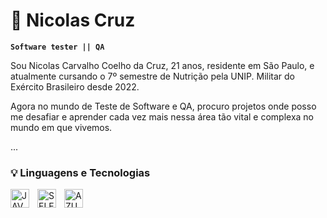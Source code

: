 # 🧬 Nicolas Cruz

 **`Software tester || QA`**

 Sou Nicolas Carvalho Coelho da Cruz, 21 anos, residente em São Paulo, e atualmente cursando o 7º semestre de Nutrição pela UNIP. 
 Militar do Exército Brasileiro desde 2022.
 
 Agora no mundo de Teste de Software e QA, procuro projetos onde posso me desafiar e aprender cada vez mais nessa área tão vital e complexa no mundo em que vivemos.

 ...

 ### 💡 Linguagens e Tecnologias

<img 
    align="left" 
    alt="JAVA" 
    title="JAVA"
    width="30px" 
    style="padding-right: 10px;"  
    src="https://cdn.jsdelivr.net/gh/devicons/devicon@latest/icons/java/java-original.svg"
    />

    
 <img 
    align="left" 
    alt="SELENIUM" 
    title="SELENIUM"
    width="30px" 
    style="padding-right: 10px;" 
    src="https://cdn.jsdelivr.net/gh/devicons/devicon@latest/icons/selenium/selenium-original.svg"
     />

  <img 
    align="left" 
    alt="AZURE" 
    title="AZURE"
    width="30px" 
    style="padding-right: 10px;" 
     src="https://cdn.jsdelivr.net/gh/devicons/devicon@latest/icons/azure/azure-original.svg"       />
          
          
